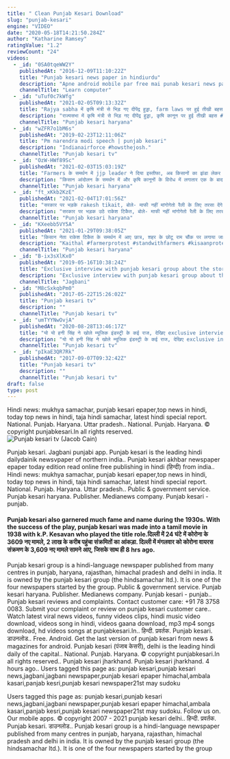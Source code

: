 ```yaml
---
title: " Clean Punjab Kesari Download"
slug: "punjab-kesari"
engine: "VIDEO"
date: "2020-05-18T14:21:50.284Z"
author: "Katharine Ramsey"
ratingValue: "1.2"
reviewCount: "24"
videos:
  - _id: "0SA0tqeWW2Y"
    publishedAt: "2016-12-09T11:10:22Z"
    title: "Punjab kesari news paper in hindiurdu"
    description: "Apne android mobile par free mai punab kesari news paper padhe punjab kesari news paper in hindiurdu for going #abroad or get more information"
    channelTitle: "Learn computer"
  - _id: "uTuf0c7kWfg"
    publishedAt: "2021-02-05T09:13:32Z"
    title: "Rajya sabha में कृषि मंत्री से भिड़ गए दीपेंद्र हुड्डा, farm laws पर हुई तीखी बहस | hooda vs tomar"
    description: "राज्यसभा में कृषि मंत्री से भिड़ गए दीपेंद्र हुड्डा, कृषि कानून पर हुई तीखी बहस #rajyasabha #farmlaws2020 #deependerhooda"
    channelTitle: "Punjab kesari haryana"
  - _id: "wZFR7o1bM6s"
    publishedAt: "2019-02-23T12:11:06Z"
    title: "Pm narendra modi speech | punjab kesari"
    description: "Indianairforce #howsthejosh."
    channelTitle: "Punjab kesari tv"
  - _id: "OzW-HWf89Sc"
    publishedAt: "2021-02-03T15:03:19Z"
    title: "Farmers के समर्थन में jjp leader ने दिया इस्तीफा, अब किसानों का झंडा लेकर लड़ेंगे लड़ाई"
    description: "किसान आंदोलन के समर्थन में और कृषि कानूनों के विरोध में लगातार एक के बाद एक नेता अपने पद से इस्तीफा देने में लगे हैं,"
    channelTitle: "Punjab kesari haryana"
  - _id: "ft_xKkb2KzE"
    publishedAt: "2021-02-04T17:01:56Z"
    title: "सरकार पर भड़के rakesh tikait, बोले- माफी नहीं मांगोगेतो रैली के लिए तरसा देंगे"
    description: "सरकार पर भड़क उठे राकेश टिकैत, बोले- माफी नहीं मांगोगेतो रैली के लिए तरसा देंगे #rakeshtikait #warningtobjp #rohtak पंजाब"
    channelTitle: "Punjab kesari haryana"
  - _id: "KXeebb5VY5A"
    publishedAt: "2021-01-29T09:38:05Z"
    title: "किसान नेता राकेश टिकैत के समर्थन में आए छात्र, शहर के छोटू राम चौंक पर लगाया जाम"
    description: "Kaithal #farmerprotest #standwithfarmers #kisaanprotest पंजाब केसरी हरियाणा के साथ देखिये हरियाणा की सभी महत्वपूर्ण और बड़ी"
    channelTitle: "Punjab kesari haryana"
  - _id: "B-ix3sXlKx0"
    publishedAt: "2019-05-16T10:38:24Z"
    title: "Exclusive interview with punjab kesari group about the story of their upcoming film &amp;#39;de de pyaar de&amp;#39;"
    description: "Exclusive interview with punjab kesari group about the story of their upcoming film &#39;de de pyaar de&#39; official website: like us on"
    channelTitle: "Jagbani"
  - _id: "M8cSxkqbPm0"
    publishedAt: "2017-05-22T15:26:02Z"
    title: "Punjab kesari tv"
    description: ""
    channelTitle: "Punjab kesari tv"
  - _id: "umTYYNwOvjA"
    publishedAt: "2020-08-28T13:46:17Z"
    title: "यो यो हनी सिंह ने खोले म्‍यूजिक इंडस्‍ट्री के कई राज, देखिए exclusive interview"
    description: "यो यो हनी सिंह ने खोले म्‍यूजिक इंडस्‍ट्री के कई राज, देखिए exclusive interview #yoyohoneysingh #sushantsinghrajput."
    channelTitle: "Punjab kesari tv"
  - _id: "pIkaE3QR7Rk"
    publishedAt: "2017-09-07T09:32:42Z"
    title: "Punjab kesari tv"
    description: ""
    channelTitle: "Punjab kesari tv"
draft: false
type: post
---
```


Hindi news: mukhya samachar, punjab kesari epaper,top news in hindi, today top news in hindi, taja hindi samachar, latest hindi special report. National. Punjab. Haryana. Uttar pradesh.. National. Punjab. Haryana. © copyright punjabkesari.In all rights reserved.
![Punjab kesari tv (Jacob Cain)](https://i.ytimg.com/vi/M8cSxkqbPm0/hqdefault.jpg "Punjab kesari tv (Ollie Gonzalez)")

Punjab kesari. Jagbani punjabi app. Punjab kesari is the leading hindi dailydainik newsvpaper of northern india.. Punjab kesari akhbar newspaper epaper today edition read online free publishing in hindi (हिन्दी) from india.. Hindi news: mukhya samachar, punjab kesari epaper,top news in hindi, today top news in hindi, taja hindi samachar, latest hindi special report. National. Punjab. Haryana. Uttar pradesh.. Public &amp; government service. Punjab kesari haryana. Publisher. Medianews company. Punjab kesari - punjab.
<!--inArticleAds-->

<!--galleryOne-->

#### Punjab kesari also garnered much fame and name during the 1930s. With the success of the play, punjab kesari was made into a tamil movie in 1938 with k.P. Kesavan who played the title role.दिल्ली में 24 घंटे में कोरोना के 3609 नए मामले, 2 लाख के करीब पहुंचा संक्रमितों का आंकड़ा. दिल्ली में मंगलवार को कोरोना वायरस संक्रमण के 3,609 नए मामले सामने आए, जिसके साथ ही 8 hrs ago.
<!--inArticleAds-->

<!--galleryTwo-->

Punjab kesari group is a hindi-language newspaper published from many centres in punjab, haryana, rajasthan, himachal pradesh and delhi in india. It is owned by the punjab kesari group (the hindsamachar ltd.). It is one of the four newspapers started by the group. Public &amp; government service. Punjab kesari haryana. Publisher. Medianews company. Punjab kesari - punjab.. Punjab kesari reviews and complaints. Contact customer care: +91 78 3758 0083. Submit your complaint or review on punjab kesari customer care.. Watch latest viral news videos, funny videos clips, hindi music video download, videos song in hindi, videos gaana download, mp3 mp4 songs download, hd videos songs at punjabkesari.In.. हिन्दी. प्रवर्तक. Punjab kesari. डाउनलोड.. Free. Android. Get the last version of punjab kesari from news &amp; magazines for android. Punjab kesari (पंजाब केसरी), delhi is the leading hindi daily of the capital.. National. Punjab. Haryana. © copyright punjabkesari.In all rights reserved.. Punjab kesari jharkhand. Punjab kesari jharkhand. 4 hours ago.. Users tagged this page as: punjab kesari,punjab kesari news,jagbani,jagbani newspaper,punjab kesari epaper himachal,ambala kasari,panjab kesri,punjab kesari newspaper21st may sudoku
<!--galleryThree-->

Users tagged this page as: punjab kesari,punjab kesari news,jagbani,jagbani newspaper,punjab kesari epaper himachal,ambala kasari,panjab kesri,punjab kesari newspaper21st may sudoku. Follow us on. Our mobile apps. © copyright 2007 - 2021 punjab kesari delhi.. हिन्दी. प्रवर्तक. Punjab kesari. डाउनलोड.. Punjab kesari group is a hindi-language newspaper published from many centres in punjab, haryana, rajasthan, himachal pradesh and delhi in india. It is owned by the punjab kesari group (the hindsamachar ltd.). It is one of the four newspapers started by the group